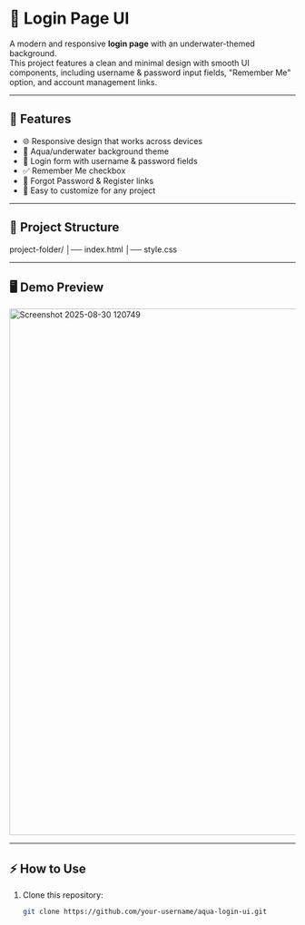 # 🌊 Login Page UI

A modern and responsive **login page** with an underwater-themed background.  
This project features a clean and minimal design with smooth UI components, including username & password input fields, "Remember Me" option, and account management links.

---

## 🚀 Features
- 🌐 Responsive design that works across devices  
- 🎨 Aqua/underwater background theme  
- 🔑 Login form with username & password fields  
- ✅ Remember Me checkbox  
- 🔄 Forgot Password & Register links  
- 🧩 Easy to customize for any project  

---

## 📂 Project Structure
project-folder/
│── index.html
│── style.css

---

## 🖥️ Demo Preview
<img width="1918" height="929" alt="Screenshot 2025-08-30 120749" src="https://github.com/user-attachments/assets/7c03cfdf-e533-4900-8df8-99fb07fd69ae" />



---

## ⚡ How to Use
1. Clone this repository:
   ```bash
   git clone https://github.com/your-username/aqua-login-ui.git
